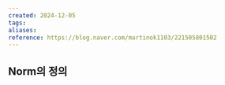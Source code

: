 ```yaml
---
created: 2024-12-05
tags: 
aliases: 
reference: https://blog.naver.com/martinok1103/221505801502
---
```

## Norm의 정의



## 